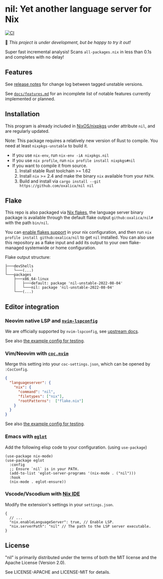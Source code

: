 # nil: Yet another language server for Nix

[![CI](https://github.com/oxalica/nil/actions/workflows/ci.yml/badge.svg)](https://github.com/oxalica/nil/actions/workflows/ci.yml)

🚧 *This project is under development, but be happy to try it out!*

Super fast incremental analysis! Scans `all-packages.nix` in less than 0.1s and completes with no delay!

## Features

See [release notes][releases] for change log between tagged unstable versions.

See [`docs/features.md`](docs/features.md) for an incomplete list of notable features currently
implemented or planned.

[releases]: https://github.com/oxalica/nil/releases

## Installation

This program is already included in [NixOS/nixpkgs][nixpkgs] under attribute `nil`,
and are regularly updated.

[nixpkgs]: https://github.com/NixOS/nixpkgs

Note: This package requires a relatively new version of Rust to compile.
You need at least `nixpkgs-unstable` to build it.

- If you use `nix-env`, run `nix-env -iA nixpkgs.nil`
- If you use `nix profile`, run `nix profile install nixpkgs#nil`
- If you want to compile it from source.
  1. Install stable Rust toolchain >= 1.62
  1. Install `nix` >= 2.4 and make the binary `nix` available from your `PATH`.
  1. Build and install via `cargo install --git https://github.com/oxalica/nil nil`

## Flake

This repo is also packaged via [Nix flakes][nix-flakes], the language server binary package is
available through the default flake output `github:oxalica/nil#` with the path `bin/nil`.

You can [enable flakes support][nix-flakes-install] in your nix configuration, and then
run `nix profile install github:oxalica/nil` to get `nil` installed.
You can also use this repository as a flake input and add its output to your own flake-managed
systemwide or home configuration.

Flake output structure:
```
├───devShells
│   └───(...)
└───packages
    ├───x86_64-linux
    │   ├───default: package 'nil-unstable-2022-08-04'
    │   └───nil: package 'nil-unstable-2022-08-04'
    └───(...)
```

[nix-flakes]: https://nixos.wiki/wiki/Flakes
[nix-flakes-install]: https://nixos.wiki/wiki/Flakes#Installing_flakes

## Editor integration

### Neovim native LSP and [`nvim-lspconfig`]

[`nvim-lspconfig`]: https://github.com/neovim/nvim-lspconfig

We are officially supported by `nvim-lspconfig`, see [upstream docs](https://github.com/neovim/nvim-lspconfig/blob/0fafc3ef648bd612757630097c96b725a36a0476/doc/server_configurations.txt#nil_ls).

See also [the example config for testing](dev/neovim-lsp.nix).

### Vim/Neovim with [`coc.nvim`]

[`coc.nvim`]: https://github.com/neoclide/coc.nvim

Merge this setting into your `coc-settings.json`, which can be opened by `:CocConfig`.

```json
{
  "languageserver": {
    "nix": {
      "command": "nil",
      "filetypes": ["nix"],
      "rootPatterns":  ["flake.nix"]
    }
  }
}
```

See also [the example config for testing](dev/vim-coc.nix).

### Emacs with [`eglot`]

[`eglot`]: https://github.com/joaotavora/eglot

Add the following elisp code to your configuration. (using `use-package`)

```elisp
(use-package nix-mode)
(use-package eglot
  :config
  ;; Ensure `nil` is in your PATH.
  (add-to-list 'eglot-server-programs '(nix-mode . ("nil")))
  :hook
  (nix-mode . eglot-ensure))
```

### Vscode/Vscodium with [Nix IDE]

[Nix IDE]: https://github.com/nix-community/vscode-nix-ide

Modify the extension's settings in your `settings.json`.

```jsonc
{
  // ...
  "nix.enableLanguageServer": true, // Enable LSP.
  "nix.serverPath": "nil" // The path to the LSP server executable.
}
```

## License

"nil" is primarily distributed under the terms of both the MIT
license and the Apache License (Version 2.0).

See LICENSE-APACHE and LICENSE-MIT for details.
